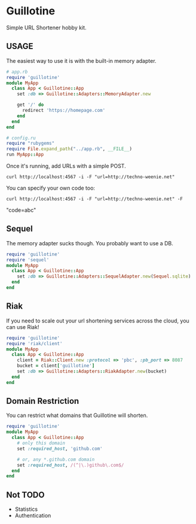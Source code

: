 # Guillotine

Simple URL Shortener hobby kit.

## USAGE

The easiest way to use it is with the built-in memory adapter.

```ruby
# app.rb
require 'guillotine'
module MyApp
  class App < Guillotine::App
    set :db => Guillotine::Adapters::MemoryAdapter.new

    get '/' do
      redirect 'https://homepage.com'
    end
  end
end
```

```ruby
# config.ru
require "rubygems"
require File.expand_path("../app.rb", __FILE__)
run MyApp::App
```

Once it's running, add URLs with a simple POST.

    curl http://localhost:4567 -i -F "url=http://techno-weenie.net"

You can specify your own code too:

    curl http://localhost:4567 -i -F "url=http://techno-weenie.net" -F
"code=abc"

## Sequel

The memory adapter sucks though.  You probably want to use a DB.

```ruby
require 'guillotine'
require 'sequel'
module MyApp
  class App < Guillotine::App
    set :db => Guillotine::Adapters::SequelAdapter.new(Sequel.sqlite)
  end
end
```

## Riak

If you need to scale out your url shortening services across the cloud,
you can use Riak!

```ruby
require 'guillotine'
require 'riak/client'
module MyApp
  class App < Guillotine::App
    client = Riak::Client.new :protocol => 'pbc', :pb_port => 8087
    bucket = client['guillotine']
    set :db => Guillotine::Adapters::RiakAdapter.new(bucket)
  end
end
```

## Domain Restriction

You can restrict what domains that Guillotine will shorten.

```ruby
require 'guillotine'
module MyApp
  class App < Guillotine::App
    # only this domain
    set :required_host, 'github.com'

    # or, any *.github.com domain
    set :required_host, /(^|\.)github\.com$/
  end
end
```

## Not TODO

* Statistics
* Authentication
